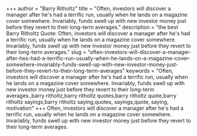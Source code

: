 +++
author = "Barry Ritholtz"
title = "Often, investors will discover a manager after he's had a terrific run, usually when he lands on a magazine cover somewhere. Invariably, funds swell up with new investor money just before they revert to their long-term averages."
description = "the best Barry Ritholtz Quote: Often, investors will discover a manager after he's had a terrific run, usually when he lands on a magazine cover somewhere. Invariably, funds swell up with new investor money just before they revert to their long-term averages."
slug = "often-investors-will-discover-a-manager-after-hes-had-a-terrific-run-usually-when-he-lands-on-a-magazine-cover-somewhere-invariably-funds-swell-up-with-new-investor-money-just-before-they-revert-to-their-long-term-averages"
keywords = "Often, investors will discover a manager after he's had a terrific run, usually when he lands on a magazine cover somewhere. Invariably, funds swell up with new investor money just before they revert to their long-term averages.,barry ritholtz,barry ritholtz quotes,barry ritholtz quote,barry ritholtz sayings,barry ritholtz saying,quotes, sayings,quote, saying, motivation"
+++
Often, investors will discover a manager after he's had a terrific run, usually when he lands on a magazine cover somewhere. Invariably, funds swell up with new investor money just before they revert to their long-term averages.
